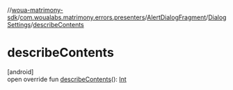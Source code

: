 //[woua-matrimony-sdk](../../../../index.md)/[com.woualabs.matrimony.errors.presenters](../../index.md)/[AlertDialogFragment](../index.md)/[DialogSettings](index.md)/[describeContents](describe-contents.md)

# describeContents

[android]\
open override fun [describeContents](describe-contents.md)(): [Int](https://kotlinlang.org/api/latest/jvm/stdlib/kotlin/-int/index.html)
